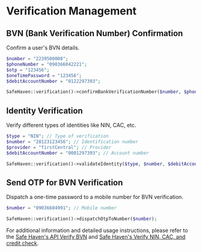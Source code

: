 # Verification Management

## BVN (Bank Verification Number) Confirmation
Confirm a user's BVN details.
```php
$number = "2239500008";
$phoneNumber = "090366042221";
$otp = "123456";
$oneTimePassword = "123456";
$debitAccountNumber = "0122297393";

SafeHaven::verification()->confirmBankVerificationNumber($number, $phoneNumber, $otp, $oneTimePassword, $debitAccountNumber);
```

## Identity Verification
Verify different types of identities like NIN, CAC, etc.
```php
$type = "NIN"; // Type of verification
$number = "28123123456"; // Identification number
$provider = "firstCentral"; // Provider
$debitAccountNumber = "0001297393"; // Account number

SafeHaven::verification()->validateIdentity($type, $number, $debitAccountNumber, $provider);
```

## Send OTP for BVN Verification
Dispatch a one-time password to a mobile number for BVN verification.
```php
$number = "09036604991"; // Mobile number

SafeHaven::verification()->dispatchOtpToNumber($number);
```

For additional information and detailed usage instructions, please refer to the [Safe Haven's API Verify BVN](https://safehavenmfb.readme.io/reference/post_identity-1) and [Safe Haven's Verify NIN, CAC, and credit check](https://safehavenmfb.readme.io/reference/post_identity).
